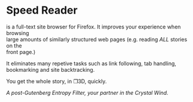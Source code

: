 Speed Reader
============
is a full-text site browser for Firefox.  It improves your experience when browsing   
large amounts of similarly structured web pages (e.g. reading *ALL* stories on the   
front page.)  

It eliminates many repetive tasks such as link following, tab handling,  
bookmarking and site backtracking.  

You get the whole story, in ❒3D, quickly.   

*A post-Gutenberg Entropy Filter, your partner in the Crystal Wind.*  



